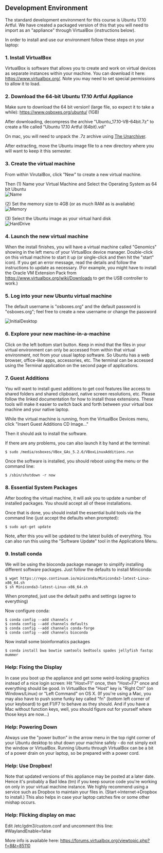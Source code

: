 ## Development Environment
The standard development environment for this course is Ubuntu 17.10 Artful.  We have created a packaged version of this that you will need to import as an "appliance" through VirtualBox (instructions below). 
 
In order to install and use our environment follow these steps on your laptop:

### 1. Install VirtualBox
VirtualBox is software that allows you to create and work on virtual devices as separate instances within your machine. You can download it here: https://www.virtualbox.org/. Note you may need to set special permissions to allow it to load.

 
### 2. Download the 64-bit Ubuntu 17.10 Artful Appliance
Make sure to download the 64 bit version! (large file, so expect it to take a while): https://www.osboxes.org/ubuntu/ (1GB)

After downloading, decompress the archive "Ubuntu_17.10-VB-64bit.7z" to create a file called "Ubuntu 17.10 Artful (64bit).vdi"

On mac, you will need to unpack the .7z archive using [The Unarchiver](https://theunarchiver.com/).

After extracting, move the Ubuntu image file to a new directory where you will want to keep it this semester.


### 3. Create the virtual machine
From within VirutalBox, click "New" to create a new virtual machine.

Then (1) Name your Virtual Machine and Select the Operating System as 64 bit Ubuntu <br>
![Name](http://schatz-lab.org/appliedgenomics2018/assignments/virtualbox/NameVirtualMachine.png)

(2) Set the memory size to 4GB (or as much RAM as is available)<br>
![Memory](http://schatz-lab.org/appliedgenomics2018/assignments/virtualbox/MemorySize.png)

(3) Select the Ubuntu image as your virtual hard disk<br>
![HardDrive](http://schatz-lab.org/appliedgenomics2018/assignments/virtualbox/HardDisk.png)

### 4. Launch the new virtual machine
When the install finishes, you will have a virtual machine called "Genomics" showing in the left menu of your VirtualBox device manager.  Double-click on this virtual machine to start it up (or single-click and then hit the "start" icon).  If you get an error message, read the details and follow the instructions to update as necessary.  (For example, you might have to install the Oracle VM Extension Pack from https://www.virtualbox.org/wiki/Downloads to get the USB controller to work.)

### 5. Log into your new Ubuntu virtual machine
The default username is "osboxes.org" and the default password is "osboxes.org"; feel free to create a new username or change the password

![InitialDesktop](http://schatz-lab.org/appliedgenomics2018/assignments/virtualbox/InitialDesktop.png)

### 6. Explore your new machine-in-a-machine

Click on the left bottom start button.  Keep in mind that the files in your virtual environment can only be accessed from within that virtual environment, not from your usual laptop software.  So Ubuntu has a web browser, office-like apps, accessories, etc. The terminal can be accessed using the Terminal application on the second page of applications.

### 7. Guest Additions
You will want to install guest additions to get cool features like access to shared folders and shared clipboard, native screen resolutions, etc. Please follow the linked documentation for how to install those extensions.  These tools will make it easier to switch back and forth between your virtual box machine and your native laptop.

While the virtual machine is running, from the VirtualBox Devices menu, click "Insert Guest Additions CD Image..."

Then it should ask to install the software.

If there are any problems, you can also launch it by hand at the terminal:

```
$ sudo /media/osboxes/VBox_GAs_5.2.6/VBoxLinuxAdditions.run
```

Once the software is installed, you should reboot using the menu or the command line:
```
$ /sbin/shutdown -r now
```

### 8. Essential System Packages

After booting the virtual machine, it will ask you to update a number of installed packages. You should accept all of these installations.

Once that is done, you should install the essential build tools via the command line (just accept the defaults when prompted):

```
$ sudo apt-get update
```

Note, after this you will be updated to the latest builds of everything. You can also run this using the "Software Update" tool in the Applications Menu.


### 9. Install conda

We will be using the bioconda package manager to simplify installing different software packages. Just follow the defaults to install Miniconda:

```
$ wget https://repo.continuum.io/miniconda/Miniconda3-latest-Linux-x86_64.sh
$ sh Miniconda3-latest-Linux-x86_64.sh
```

When prompted, just use the default paths and settings (agree to everything)


Now configure conda:
```
$ conda config --add channels r
$ conda config --add channels defaults
$ conda config --add channels conda-forge
$ conda config --add channels bioconda
```

Now install some bioinformatics packages
```
$ conda install bwa bowtie samtools bedtools spades jellyfish fastqc mummer
```

### Help: Fixing the Display
In case you boot up the appliance and get some weird-looking graphics instead of a nice login screen: Hit "Host+F1" once, then "Host+F7" once and everything should be good. In VirtualBox the "Host" key is "Right Ctrl" (on Windows/Linux) or "Left Command" on OS X. (If you're using a Mac, you may also have to push some funky key called "fn" (bottom left corner of your keyboard) to get F1/F7 to behave as they should. And if you have a Mac without function keys, well, you should figure out for yourself where those keys are now...)
 
### Help: Powering Down
Always use the "power button" in the arrow menu in the top right corner of your Ubuntu desktop to shut down your machine safely - do not simply exit the window or VirtualBox.  Running Ubuntu through VirtualBox can be a bit of a power drain on your laptop, so be prepared with a power cord.  
 
### Help: Use Dropbox!
Note that updated versions of this appliance may be posted at a later date. Hence it's probably a Bad Idea (tm) if you keep source code you're working on only in your virtual machine instance. We highly recommend using a service such as Dropbox to maintain your files in. (Start->Internet->Dropbox to install.)  This also helps in case your laptop catches fire or some other mishap occurs.


### Help: Flicking display on mac
Edit /etc/gdm3/custom.conf and uncomment this line:
#WaylandEnable=false

More info is available here: https://forums.virtualbox.org/viewtopic.php?f=8&t=85110
